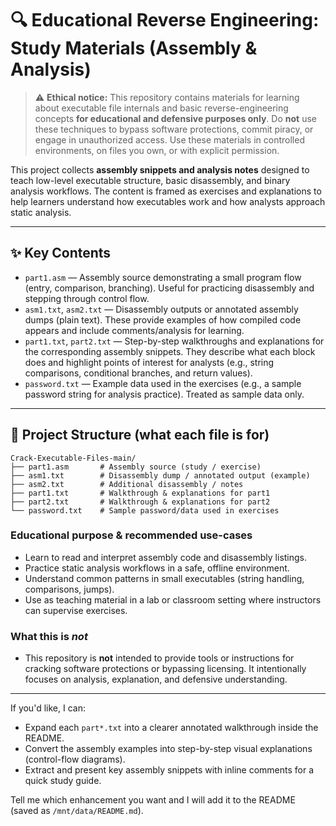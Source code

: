 # 🔍 Educational Reverse Engineering: Study Materials (Assembly & Analysis)

> ⚠️ **Ethical notice:** This repository contains materials for learning about executable file internals and basic reverse-engineering concepts **for educational and defensive purposes only**. Do **not** use these techniques to bypass software protections, commit piracy, or engage in unauthorized access. Use these materials in controlled environments, on files you own, or with explicit permission.

This project collects **assembly snippets and analysis notes** designed to teach low-level executable structure, basic disassembly, and binary analysis workflows. The content is framed as exercises and explanations to help learners understand how executables work and how analysts approach static analysis.

---

## ✨ Key Contents

- `part1.asm` — Assembly source demonstrating a small program flow (entry, comparison, branching). Useful for practicing disassembly and stepping through control flow.
- `asm1.txt`, `asm2.txt` — Disassembly outputs or annotated assembly dumps (plain text). These provide examples of how compiled code appears and include comments/analysis for learning.
- `part1.txt`, `part2.txt` — Step-by-step walkthroughs and explanations for the corresponding assembly snippets. They describe what each block does and highlight points of interest for analysts (e.g., string comparisons, conditional branches, and return values).
- `password.txt` — Example data used in the exercises (e.g., a sample password string for analysis practice). Treated as sample data only.

---

## 🧱 Project Structure (what each file is for)

```
Crack-Executable-Files-main/
├── part1.asm       # Assembly source (study / exercise)
├── asm1.txt        # Disassembly dump / annotated output (example)
├── asm2.txt        # Additional disassembly / notes
├── part1.txt       # Walkthrough & explanations for part1
├── part2.txt       # Walkthrough & explanations for part2
└── password.txt    # Sample password/data used in exercises
```

### Educational purpose & recommended use-cases
- Learn to read and interpret assembly code and disassembly listings.  
- Practice static analysis workflows in a safe, offline environment.  
- Understand common patterns in small executables (string handling, comparisons, jumps).  
- Use as teaching material in a lab or classroom setting where instructors can supervise exercises.

### What this is *not*
- This repository is **not** intended to provide tools or instructions for cracking software protections or bypassing licensing. It intentionally focuses on analysis, explanation, and defensive understanding.

---

If you'd like, I can:
- Expand each `part*.txt` into a clearer annotated walkthrough inside the README.  
- Convert the assembly examples into step-by-step visual explanations (control-flow diagrams).  
- Extract and present key assembly snippets with inline comments for a quick study guide.

Tell me which enhancement you want and I will add it to the README (saved as `/mnt/data/README.md`).
